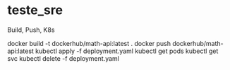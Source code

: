 # teste_sre

Build, Push, K8s

docker build -t dockerhub/math-api:latest .
docker push dockerhub/math-api:latest
kubectl apply -f deployment.yaml
kubectl get pods
kubectl get svc
kubectl delete -f deployment.yaml